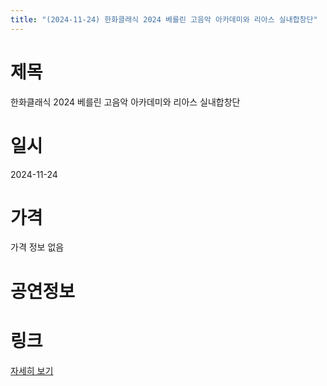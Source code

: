 ```yaml
---
title: "(2024-11-24) 한화클래식 2024 베를린 고음악 아카데미와 리아스 실내합창단"
---
```


# 제목
한화클래식 2024 베를린 고음악 아카데미와 리아스 실내합창단

# 일시
2024-11-24

# 가격
가격 정보 없음

# 공연정보


# 링크
[자세히 보기](https://www.sac.or.kr/site/main/show/show_view?SN=60780, "https://www.sac.or.kr/site/main/show/show_view?SN=60780")

